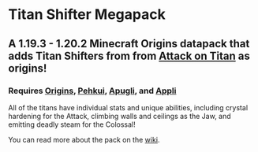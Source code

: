 # Titan Shifter Megapack
## A 1.19.3 - 1.20.2 Minecraft Origins datapack that adds Titan Shifters from from [Attack on Titan](https://en.wikipedia.org/wiki/Attack_on_Titan) as origins!
### Requires [Origins](https://modrinth.com/mod/origins), [Pehkui](https://modrinth.com/mod/pehkui), [Apugli](https://modrinth.com/mod/apugli), and [Appli](https://modrinth.com/mod/appli)



All of the titans have individual stats and unique abilities, including crystal hardening for the Attack, climbing walls and ceilings as the Jaw, and emitting deadly steam for the Colossal!

You can read more about the pack on the [wiki](https://tsmp.readthedocs.io/en/latest/).
